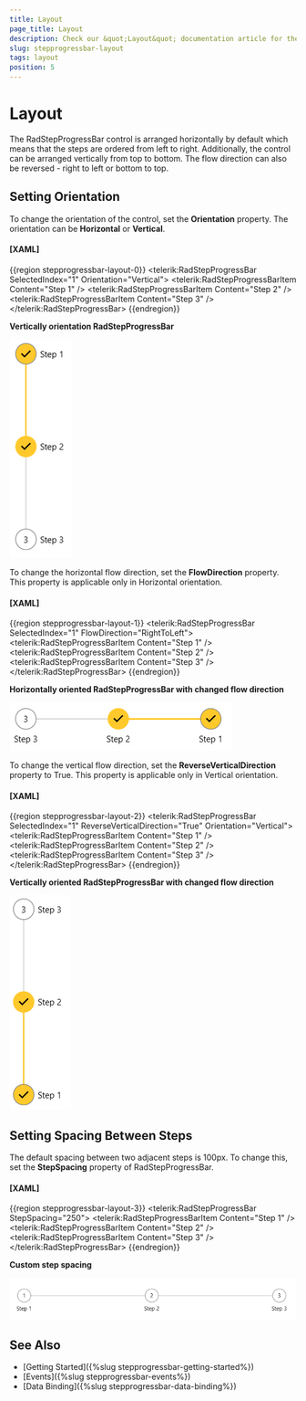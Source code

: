 ```yaml
---
title: Layout
page_title: Layout
description: Check our &quot;Layout&quot; documentation article for the RadStepProgressBar WPF control.
slug: stepprogressbar-layout
tags: layout
position: 5
---
```


# Layout

The RadStepProgressBar control is arranged horizontally by default which means that the steps are ordered from left to right. Additionally, the control can be arranged vertically from top to bottom. The flow direction can also be reversed - right to left or bottom to top.

## Setting Orientation

To change the orientation of the control, set the __Orientation__ property. The orientation can be __Horizontal__ or __Vertical__.

#### __[XAML]__
{{region stepprogressbar-layout-0}}
	<telerik:RadStepProgressBar SelectedIndex="1" Orientation="Vertical">
		<telerik:RadStepProgressBarItem Content="Step 1" />
		<telerik:RadStepProgressBarItem Content="Step 2" />
		<telerik:RadStepProgressBarItem Content="Step 3" />
	</telerik:RadStepProgressBar>
{{endregion}}

__Vertically orientation RadStepProgressBar__  

![](images/stepprogressbar-layout-0.png)

To change the horizontal flow direction, set the __FlowDirection__ property. This property is applicable only in Horizontal orientation.

#### __[XAML]__
{{region stepprogressbar-layout-1}}
	<telerik:RadStepProgressBar SelectedIndex="1" FlowDirection="RightToLeft">
		<telerik:RadStepProgressBarItem Content="Step 1" />
		<telerik:RadStepProgressBarItem Content="Step 2" />
		<telerik:RadStepProgressBarItem Content="Step 3" />
	</telerik:RadStepProgressBar>
{{endregion}}

__Horizontally oriented RadStepProgressBar with changed flow direction__  

![](images/stepprogressbar-layout-1.png)

To change the vertical flow direction, set the __ReverseVerticalDirection__ property to True. This property is applicable only in Vertical orientation.

#### __[XAML]__
{{region stepprogressbar-layout-2}}
	<telerik:RadStepProgressBar SelectedIndex="1" ReverseVerticalDirection="True" Orientation="Vertical">
		<telerik:RadStepProgressBarItem Content="Step 1" />
		<telerik:RadStepProgressBarItem Content="Step 2" />
		<telerik:RadStepProgressBarItem Content="Step 3" />
	</telerik:RadStepProgressBar>
{{endregion}}

__Vertically oriented RadStepProgressBar with changed flow direction__  

![](images/stepprogressbar-layout-2.png)

## Setting Spacing Between Steps

The default spacing between two adjacent steps is 100px. To change this, set the __StepSpacing__ property of RadStepProgressBar.

#### __[XAML]__
{{region stepprogressbar-layout-3}}
	<telerik:RadStepProgressBar StepSpacing="250">
		<telerik:RadStepProgressBarItem Content="Step 1" />
		<telerik:RadStepProgressBarItem Content="Step 2" />
		<telerik:RadStepProgressBarItem Content="Step 3" />
	</telerik:RadStepProgressBar>
{{endregion}}

__Custom step spacing__  

![](images/stepprogressbar-layout-3.png)

## See Also 
* [Getting Started]({%slug stepprogressbar-getting-started%})
* [Events]({%slug stepprogressbar-events%})
* [Data Binding]({%slug stepprogressbar-data-binding%})